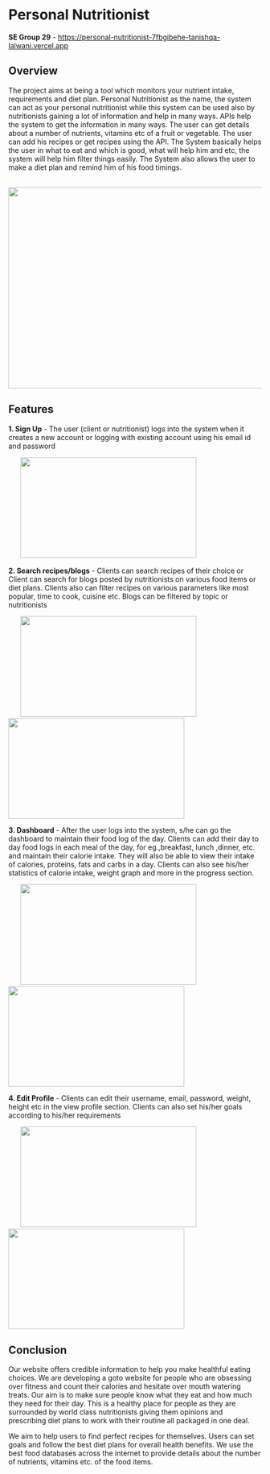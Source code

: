 # Personal Nutritionist
**SE Group 29** - https://personal-nutritionist-7fbgibehe-tanishqa-lalwani.vercel.app

## Overview 
The project aims at being a tool which monitors your nutrient intake, requirements and diet plan. Personal Nutritionist as the name, the system can act as your personal nutritionist while this system can be used also by nutritionists gaining a lot of information and help in many ways. APIs help the system to get the information in many ways. The user can get details about a number of nutrients, vitamins etc of a fruit or vegetable. The user can add his recipes or get recipes using the API. The System basically helps the user in what to eat and which is good, what will help him and etc, the system will help him filter things easily. The System also allows the user to make a diet plan and remind him of his food timings.

&nbsp;&nbsp;&nbsp;&nbsp;&nbsp; <img src="https://github.com/tanishqa-lalwani/Personal-Nutritionist/blob/main/Readme_images/Home.PNG" width="700" height="400">

## Features 

**1. Sign Up** - The user (client or nutritionist) logs into the system when it creates a new account or logging with existing account using his email id and password

&nbsp;&nbsp;&nbsp;&nbsp;&nbsp; <img src="https://github.com/tanishqa-lalwani/Personal-Nutritionist/blob/main/Readme_images/SignUp.PNG" width="350" height="200">

**2. Search recipes/blogs** - Clients can search recipes of their choice or Client can search for blogs posted by nutritionists on various food items or diet plans. Clients also can filter recipes on various parameters like most popular, time to cook, cuisine etc. Blogs can be filtered by topic or nutritionists

&nbsp;&nbsp;&nbsp;&nbsp;&nbsp; <img src="https://github.com/tanishqa-lalwani/Personal-Nutritionist/blob/main/Readme_images/Recipes.PNG" width="350" height="200"> &nbsp;&nbsp;&nbsp;&nbsp;&nbsp; <img src="https://github.com/tanishqa-lalwani/Personal-Nutritionist/blob/main/Readme_images/blogs.PNG" width="350" height="200">

**3. Dashboard** - After the user logs into the system, s/he can go the dashboard to maintain their food log of the day. Clients can add their day to day food logs in each meal of the day, for eg.,breakfast, lunch ,dinner, etc. and maintain their calorie intake. They will also be able to view their intake of calories, proteins, fats and carbs in a day. Clients can also see his/her statistics of calorie intake, weight graph and more in the progress section.

&nbsp;&nbsp;&nbsp;&nbsp;&nbsp; <img src="https://github.com/tanishqa-lalwani/Personal-Nutritionist/blob/main/Readme_images/Dashboard.PNG" width="350" height="200"> &nbsp;&nbsp;&nbsp;&nbsp;&nbsp; <img src="https://github.com/tanishqa-lalwani/Personal-Nutritionist/blob/main/Readme_images/Progress.PNG" width="350" height="200">

**4. Edit Profile** - Clients can edit their username, email, password, weight, height etc in the view profile section. Clients can also set his/her goals according to his/her requirements

&nbsp;&nbsp;&nbsp;&nbsp;&nbsp; <img src="https://github.com/tanishqa-lalwani/Personal-Nutritionist/blob/main/Readme_images/Profile.PNG" width="350" height="200"> &nbsp;&nbsp;&nbsp;&nbsp;&nbsp; <img src="https://github.com/tanishqa-lalwani/Personal-Nutritionist/blob/main/Readme_images/Profile_2.PNG" width="350" height="200">



## Conclusion 

Our website offers credible information to help you make healthful eating choices. We are developing a goto website for people who are obsessing over fitness and count their calories and hesitate over mouth watering treats. Our aim is to make sure people know what they eat and how much they need for their day. This is a healthy place for people as they are surrounded by world class nutritionists giving them opinions and prescribing diet plans to work with their routine all packaged in one deal.

We aim to help users to find perfect recipes for themselves. Users can set goals and follow the best diet plans for overall health benefits. We use the best food databases across the internet to provide details about the number of nutrients, vitamins etc. of the food items.
